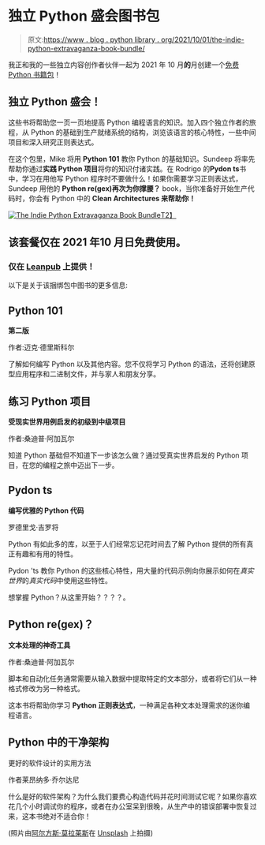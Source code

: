 # 独立 Python 盛会图书包

> 原文:[https://www . blog . python library . org/2021/10/01/the-indie-python-extravaganza-book-bundle/](https://www.blog.pythonlibrary.org/2021/10/01/the-indie-python-extravaganza-book-bundle/)

我正和我的一些独立内容创作者伙伴一起为 2021 年 10 月**的**月创建一个[免费 Python 书籍包](https://leanpub.com/b/theindiepythonextravaganza/c/pytober)！

## **独立 Python 盛会！**

这些书将帮助您一页一页地提高 Python 编程语言的知识。加入四个独立作者的旅程，从 Python 的基础到生产就绪系统的结构，浏览该语言的核心特性，一些中间项目和深入研究正则表达式。

在这个包里，Mike 将用 **Python 101** 教你 Python 的基础知识。Sundeep 将率先帮助你通过**实践 Python 项目**将你的知识付诸实践。在 Rodrigo 的**Pydon ts**书中，学习在用他写 Python 程序时不要做什么！如果你需要学习正则表达式，Sundeep 用他的 **Python re(gex)再次为你撑腰？** book，当你准备好开始生产代码时，你会有 Python 中的 **Clean Architectures 来帮助你！**

[![The Indie Python Extravaganza Book Bundle](../Images/1fcb63eaf4aa421567f9273acec09e3d.png)T2】](https://leanpub.com/b/theindiepythonextravaganza/c/pytober)

## 该套餐仅在 2021 年**10 月**日**免费**使用。

### 仅在 [Leanpub](https://leanpub.com/b/theindiepythonextravaganza/c/pytober) 上提供！

以下是关于该捆绑包中图书的更多信息:

## **Python 101**

**第二版**

作者:迈克·德里斯科尔

了解如何编写 Python 以及其他内容。您不仅将学习 Python 的语法，还将创建原型应用程序和二进制文件，并与家人和朋友分享。

## **练习 Python 项目**

**受现实世界用例启发的初级到中级项目**

作者:桑迪普·阿加瓦尔

知道 Python 基础但不知道下一步该怎么做？通过受真实世界启发的 Python 项目，在您的编程之旅中迈出下一步。

## **Pydon ts**

**编写优雅的 Python 代码**

罗德里戈·吉罗将

Python 有如此多的库，以至于人们经常忘记花时间去了解 Python 提供的所有真正有趣和有用的特性。

Pydon 'ts 教你 Python 的这些核心特性，用大量的代码示例向你展示如何在*真实世界*的*真实代码*中使用这些特性。

想掌握 Python？从这里开始？？？？。

## **Python re(gex)？**

**文本处理的神奇工具**

作者:桑迪普·阿加瓦尔

脚本和自动化任务通常需要从输入数据中提取特定的文本部分，或者将它们从一种格式修改为另一种格式。

这本书将帮助你学习 **Python 正则表达式**，一种满足各种文本处理需求的迷你编程语言。

## **Python 中的干净架构**

更好的软件设计的实用方法

作者莱昂纳多·乔尔达尼

什么是好的软件架构？为什么我们要费心构造代码并花时间测试它呢？如果你喜欢花几个小时调试你的程序，或者在办公室呆到很晚，从生产中的错误部署中恢复过来，这本书绝对不适合你！

(照片由[阿尔方斯·莫拉莱斯](https://unsplash.com/@alfonsmc10?utm_source=unsplash&utm_medium=referral&utm_content=creditCopyText)在 [Unsplash](https://unsplash.com/s/photos/library?utm_source=unsplash&utm_medium=referral&utm_content=creditCopyText) 上拍摄)